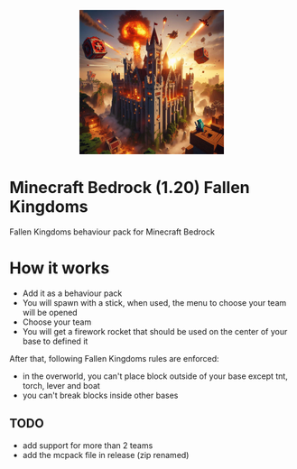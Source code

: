 <p align="center">
  <img width="256" height="256" src="pack_icon.png">
</p>

# Minecraft Bedrock (1.20) Fallen Kingdoms
Fallen Kingdoms behaviour pack for Minecraft Bedrock

# How it works
- Add it as a behaviour pack
- You will spawn with a stick, when used, the menu to choose your team will be opened
- Choose your team
- You will get a firework rocket that should be used on the center of your base to defined it

After that, following Fallen Kingdoms rules are enforced:
- in the overworld, you can't place block outside of your base except tnt, torch, lever and boat
- you can't break blocks inside other bases

## TODO
- add support for more than 2 teams
- add the mcpack file in release (zip renamed)
